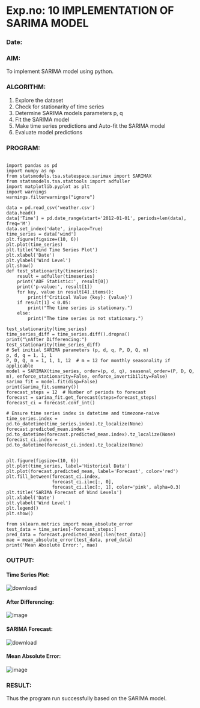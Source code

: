 # Exp.no: 10   IMPLEMENTATION OF SARIMA MODEL
### Date: 

### AIM:
To implement SARIMA model using python.
### ALGORITHM:
1. Explore the dataset
2. Check for stationarity of time series
3. Determine SARIMA models parameters p, q
4. Fit the SARIMA model
5. Make time series predictions and Auto-fit the SARIMA model
6. Evaluate model predictions
### PROGRAM:

```

import pandas as pd
import numpy as np
from statsmodels.tsa.statespace.sarimax import SARIMAX
from statsmodels.tsa.stattools import adfuller
import matplotlib.pyplot as plt
import warnings
warnings.filterwarnings("ignore")

data = pd.read_csv('weather.csv')
data.head()
data['Time'] = pd.date_range(start='2012-01-01', periods=len(data), freq='M')
data.set_index('date', inplace=True)
time_series = data['wind']
plt.figure(figsize=(10, 6))
plt.plot(time_series)
plt.title('Wind Time Series Plot')
plt.xlabel('Date')
plt.ylabel('Wind Level')
plt.show()
def test_stationarity(timeseries):
    result = adfuller(timeseries)
    print('ADF Statistic:', result[0])
    print('p-value:', result[1])
    for key, value in result[4].items():
        print(f'Critical Value {key}: {value}')
    if result[1] < 0.05:
        print("The time series is stationary.")
    else:
        print("The time series is not stationary.")

test_stationarity(time_series)
time_series_diff = time_series.diff().dropna()
print("\nAfter Differencing:")
test_stationarity(time_series_diff)
# Set initial SARIMA parameters (p, d, q, P, D, Q, m)
p, d, q = 1, 1, 1
P, D, Q, m = 1, 1, 1, 12  # m = 12 for monthly seasonality if applicable
model = SARIMAX(time_series, order=(p, d, q), seasonal_order=(P, D, Q, m), enforce_stationarity=False, enforce_invertibility=False)
sarima_fit = model.fit(disp=False)
print(sarima_fit.summary())
forecast_steps = 12  # Number of periods to forecast
forecast = sarima_fit.get_forecast(steps=forecast_steps)
forecast_ci = forecast.conf_int()

# Ensure time series index is datetime and timezone-naive
time_series.index = pd.to_datetime(time_series.index).tz_localize(None)
forecast.predicted_mean.index = pd.to_datetime(forecast.predicted_mean.index).tz_localize(None)
forecast_ci.index = pd.to_datetime(forecast_ci.index).tz_localize(None)


plt.figure(figsize=(10, 6))
plt.plot(time_series, label='Historical Data')
plt.plot(forecast.predicted_mean, label='Forecast', color='red')
plt.fill_between(forecast_ci.index,
                 forecast_ci.iloc[:, 0],
                 forecast_ci.iloc[:, 1], color='pink', alpha=0.3)
plt.title('SARIMA Forecast of Wind Levels')
plt.xlabel('Date')
plt.ylabel('Wind Level')
plt.legend()
plt.show()

from sklearn.metrics import mean_absolute_error
test_data = time_series[-forecast_steps:]
pred_data = forecast.predicted_mean[:len(test_data)]
mae = mean_absolute_error(test_data, pred_data)
print('Mean Absolute Error:', mae)
```

### OUTPUT:

#### Time Series Plot:

![download](https://github.com/user-attachments/assets/b5d934e9-3e4b-400a-9948-0480d25814de)

#### After Differencing:

![image](https://github.com/user-attachments/assets/b3d6e4f5-336d-4aea-b990-90539a5a0ed2)

#### SARIMA Forecast:

![download](https://github.com/user-attachments/assets/3b4fc5f4-4934-4f04-b4c4-a5d015e114a3)

#### Mean Absolute Error:

![image](https://github.com/user-attachments/assets/215ce5e4-1382-422d-b5b5-cde4aeff3a3e)

### RESULT:
Thus the program run successfully based on the SARIMA model.
